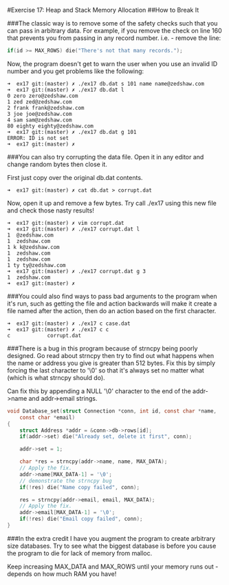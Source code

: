 #Exercise 17: Heap and Stack Memory Allocation
##How to Break It

###The classic way is to remove some of the safety checks such that you can pass in arbitrary data. For example, if you remove the check on line 160 that prevents you from passing in any record number.
i.e. - remove the line:
```c
if(id >= MAX_ROWS) die("There's not that many records.");
```
Now, the program doesn't get to warn the user when you use an invalid ID number and you get problems like the following:

```
➜  ex17 git:(master) ✗ ./ex17 db.dat s 101 name name@zedshaw.com
➜  ex17 git:(master) ✗ ./ex17 db.dat l                          
0 zero zero@zedshaw.com
1 zed zed@zedshaw.com
2 frank frank@zedshaw.com
3 joe joe@zedshaw.com
4 sam sam@zedshaw.com
80 eighty eighty@zedshaw.com
➜  ex17 git:(master) ✗ ./ex17 db.dat g 101
ERROR: ID is not set
➜  ex17 git:(master) ✗ 
```
###You can also try corrupting the data file. Open it in any editor and change random bytes then close it.

First just copy over the original db.dat contents.

```
➜  ex17 git:(master) ✗ cat db.dat > corrupt.dat
```
Now, open it up and remove a few bytes. Try call ./ex17 using this new file and check those nasty results!

```
➜  ex17 git:(master) ✗ vim corrupt.dat       
➜  ex17 git:(master) ✗ ./ex17 corrupt.dat l  
1  @zedshaw.com
1  zedshaw.com
1 k k@zedshaw.com
1  zedshaw.com
1  zedshaw.com
1 ty ty@zedshaw.com
➜  ex17 git:(master) ✗ ./ex17 corrupt.dat g 3
1  zedshaw.com
➜  ex17 git:(master) ✗ 
```

###You could also find ways to pass bad arguments to the program when it's run, such as getting the file and action backwards will make it create a file named after the action, then do an action based on the first character.

```
➜  ex17 git:(master) ✗ ./ex17 c case.dat
➜  ex17 git:(master) ✗ ./ex17 c c
c            corrupt.dat
```

###There is a bug in this program because of strncpy being poorly designed. Go read about strncpy then try to find out what happens when the name or address you give is greater than 512 bytes. Fix this by simply forcing the last character to '\0' so that it's always set no matter what (which is what strncpy should do).

Can fix this by appending a NULL '\0' character to the end of the addr->name and addr->email strings.

```c
void Database_set(struct Connection *conn, int id, const char *name,
	const char *email) 
{  
	struct Address *addr = &conn->db->rows[id];
	if(addr->set) die("Already set, delete it first", conn);

	addr->set = 1;

	char *res = strncpy(addr->name, name, MAX_DATA);
	// Apply the fix.
	addr->name[MAX_DATA-1] = '\0';
	// demonstrate the strncpy bug
	if(!res) die("Name copy failed", conn);

	res = strncpy(addr->email, email, MAX_DATA);
	// Apply the fix.
	addr->email[MAX_DATA-1] = '\0';
	if(!res) die("Email copy failed", conn);
}
```

###In the extra credit I have you augment the program to create arbitrary size databases. Try to see what the biggest database is before you cause the program to die for lack of memory from malloc.

Keep increasing MAX_DATA and MAX_ROWS until your memory runs out - depends on how much RAM you have!

